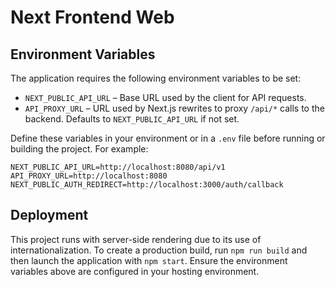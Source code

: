 # Next Frontend Web

## Environment Variables

The application requires the following environment variables to be set:

- `NEXT_PUBLIC_API_URL` – Base URL used by the client for API requests.
- `API_PROXY_URL` – URL used by Next.js rewrites to proxy `/api/*` calls to the backend. Defaults to `NEXT_PUBLIC_API_URL` if not set.

Define these variables in your environment or in a `.env` file before running or building the project. For example:

```
NEXT_PUBLIC_API_URL=http://localhost:8080/api/v1
API_PROXY_URL=http://localhost:8080
NEXT_PUBLIC_AUTH_REDIRECT=http://localhost:3000/auth/callback
```

## Deployment

This project runs with server-side rendering due to its use of internationalization. To create a production build, run `npm run build` and then launch the application with `npm start`. Ensure the environment variables above are configured in your hosting environment.

